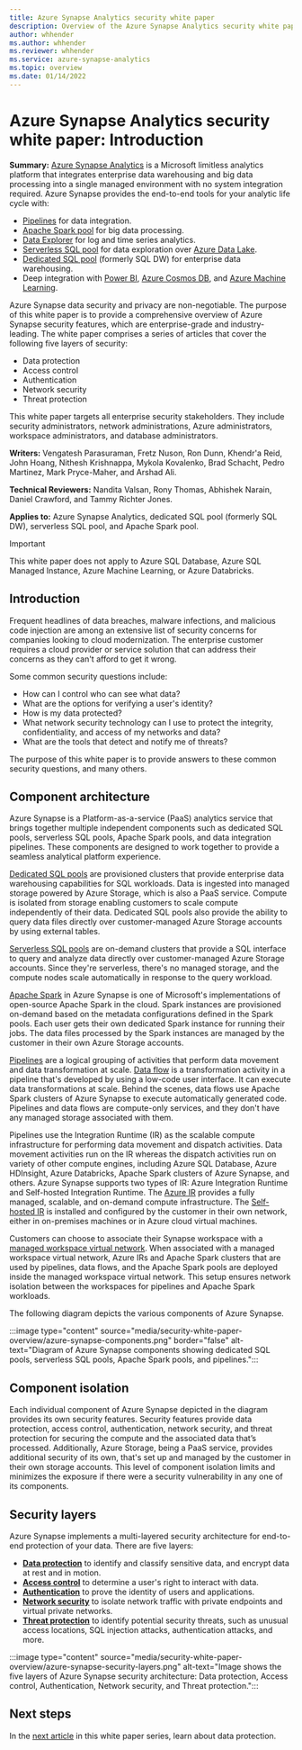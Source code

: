 ```yaml
---
title: Azure Synapse Analytics security white paper
description: Overview of the Azure Synapse Analytics security white paper series of articles.
author: whhender
ms.author: whhender
ms.reviewer: whhender
ms.service: azure-synapse-analytics
ms.topic: overview
ms.date: 01/14/2022
---
```


# Azure Synapse Analytics security white paper: Introduction

**Summary:** [Azure Synapse Analytics](https://azure.microsoft.com/services/synapse-analytics/) is a Microsoft limitless analytics platform that integrates enterprise data warehousing and big data processing into a single managed environment with no system integration required. Azure Synapse provides the end-to-end tools for your analytic life cycle with:

- [Pipelines](../../data-factory/concepts-pipelines-activities.md?context=/azure/synapse-analytics/context/context&amp;tabs=synapse-analytics) for data integration.
- [Apache Spark pool](../spark/apache-spark-overview.md) for big data processing.
- [Data Explorer](../data-explorer/data-explorer-overview.md) for log and time series analytics.
- [Serverless SQL pool](../sql/on-demand-workspace-overview.md) for data exploration over [Azure Data Lake](https://azure.microsoft.com/solutions/data-lake/).
- [Dedicated SQL pool](../sql-data-warehouse/sql-data-warehouse-overview-what-is.md?context=/azure/synapse-analytics/context/context) (formerly SQL DW) for enterprise data warehousing.
- Deep integration with [Power BI](https://powerbi.microsoft.com/), [Azure Cosmos DB](../../cosmos-db/synapse-link.md?context=/azure/synapse-analytics/context/context), and [Azure Machine Learning](../machine-learning/what-is-machine-learning.md).

Azure Synapse data security and privacy are non-negotiable. The purpose of this white paper is to provide a comprehensive overview of Azure Synapse security features, which are enterprise-grade and industry-leading. The white paper comprises a series of articles that cover the following five layers of security:

- Data protection
- Access control
- Authentication
- Network security
- Threat protection

This white paper targets all enterprise security stakeholders. They include security administrators, network administrations, Azure administrators, workspace administrators, and database administrators.

**Writers:** Vengatesh Parasuraman, Fretz Nuson, Ron Dunn, Khendr'a Reid, John Hoang, Nithesh Krishnappa, Mykola Kovalenko, Brad Schacht, Pedro Martinez, Mark Pryce-Maher, and Arshad Ali.

**Technical Reviewers:** Nandita Valsan, Rony Thomas, Abhishek Narain, Daniel Crawford, and Tammy Richter Jones.

**Applies to:** Azure Synapse Analytics, dedicated SQL pool (formerly SQL DW), serverless SQL pool, and Apache Spark pool.

> [!IMPORTANT]
> This white paper does not apply to Azure SQL Database, Azure SQL Managed Instance, Azure Machine Learning, or Azure Databricks.

## Introduction

Frequent headlines of data breaches, malware infections, and malicious code injection are among an extensive list of security concerns for companies looking to cloud modernization. The enterprise customer requires a cloud provider or service solution that can address their concerns as they can't afford to get it wrong.

Some common security questions include:

- How can I control who can see what data?
- What are the options for verifying a user's identity?
- How is my data protected?
- What network security technology can I use to protect the integrity, confidentiality, and access of my networks and data?
- What are the tools that detect and notify me of threats?

The purpose of this white paper is to provide answers to these common security questions, and many others.

## Component architecture

Azure Synapse is a Platform-as-a-service (PaaS) analytics service that brings together multiple independent components such as dedicated SQL pools, serverless SQL pools, Apache Spark pools, and data integration pipelines. These components are designed to work together to provide a seamless analytical platform experience.

[Dedicated SQL pools](../sql/overview-architecture.md) are provisioned clusters that provide enterprise data warehousing capabilities for SQL workloads. Data is ingested into managed storage powered by Azure Storage, which is also a PaaS service. Compute is isolated from storage enabling customers to scale compute independently of their data. Dedicated SQL pools also provide the ability to query data files directly over customer-managed Azure Storage accounts by using external tables.

[Serverless SQL pools](../sql/on-demand-workspace-overview.md) are on-demand clusters that provide a SQL interface to query and analyze data directly over customer-managed Azure Storage accounts. Since they're serverless, there's no managed storage, and the compute nodes scale automatically in response to the query workload.

[Apache Spark](../spark/apache-spark-overview.md) in Azure Synapse is one of Microsoft's implementations of open-source Apache Spark in the cloud. Spark instances are provisioned on-demand based on the metadata configurations defined in the Spark pools. Each user gets their own dedicated Spark instance for running their jobs. The data files processed by the Spark instances are managed by the customer in their own Azure Storage accounts.

 [Pipelines](../../data-factory/concepts-pipelines-activities.md) are a logical grouping of activities that perform data movement and data transformation at scale. [Data flow](../../data-factory/concepts-data-flow-overview.md) is a transformation activity in a pipeline that's developed by using a low-code user interface. It can execute data transformations at scale. Behind the scenes, data flows use Apache Spark clusters of Azure Synapse to execute automatically generated code. Pipelines and data flows are compute-only services, and they don't have any managed storage associated with them.

Pipelines use the Integration Runtime (IR) as the scalable compute infrastructure for performing data movement and dispatch activities. Data movement activities run on the IR whereas the dispatch activities run on variety of other compute engines, including Azure SQL Database, Azure HDInsight, Azure Databricks, Apache Spark clusters of Azure Synapse, and others. Azure Synapse supports two types of IR: Azure Integration Runtime and Self-hosted Integration Runtime. The [Azure IR](../../data-factory/concepts-integration-runtime.md#azure-integration-runtime) provides a fully managed, scalable, and on-demand compute infrastructure. The [Self-hosted IR](../../data-factory/concepts-integration-runtime.md#self-hosted-integration-runtime) is installed and configured by the customer in their own network, either in on-premises machines or in Azure cloud virtual machines.

Customers can choose to associate their Synapse workspace with a [managed workspace virtual network](../security/synapse-workspace-managed-vnet.md). When associated with a managed workspace virtual network, Azure IRs and Apache Spark clusters that are used by pipelines, data flows, and the Apache Spark pools are deployed inside the managed workspace virtual network. This setup ensures network isolation between the workspaces for pipelines and Apache Spark workloads.

The following diagram depicts the various components of Azure Synapse.

:::image type="content" source="media/security-white-paper-overview/azure-synapse-components.png" border="false" alt-text="Diagram of Azure Synapse components showing dedicated SQL pools, serverless SQL pools, Apache Spark pools, and pipelines.":::

## Component isolation

Each individual component of Azure Synapse depicted in the diagram provides its own security features. Security features provide data protection, access control, authentication, network security, and threat protection for securing the compute and the associated data that’s processed. Additionally, Azure Storage, being a PaaS service, provides additional security of its own, that's set up and managed by the customer in their own storage accounts. This level of component isolation limits and minimizes the exposure if there were a security vulnerability in any one of its components.

## Security layers

Azure Synapse implements a multi-layered security architecture for end-to-end protection of your data. There are five layers:

- [**Data protection**](security-white-paper-data-protection.md) to identify and classify sensitive data, and encrypt data at rest and in motion.
- [**Access control**](security-white-paper-access-control.md) to determine a user's right to interact with data.
- [**Authentication**](security-white-paper-authentication.md) to prove the identity of users and applications.
- [**Network security**](security-white-paper-network-security.md) to isolate network traffic with private endpoints and virtual private networks.
- [**Threat protection**](security-white-paper-threat-protection.md) to identify potential security threats, such as unusual access locations, SQL injection attacks, authentication attacks, and more.

:::image type="content" source="media/security-white-paper-overview/azure-synapse-security-layers.png" alt-text="Image shows the five layers of Azure Synapse security architecture: Data protection, Access control, Authentication, Network security, and Threat protection.":::

## Next steps

In the [next article](security-white-paper-data-protection.md) in this white paper series, learn about data protection.
